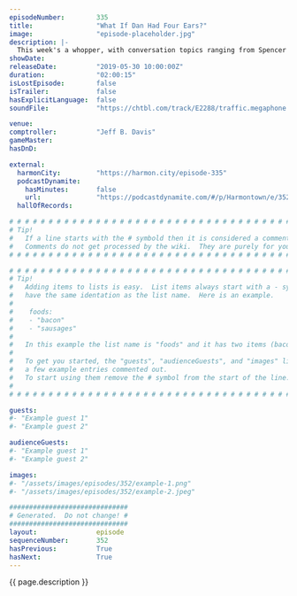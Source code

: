 ```yaml
---
episodeNumber:        335
title:                "What If Dan Had Four Ears?"
image:                "episode-placeholder.jpg"
description: |-
  This week's a whopper, with conversation topics ranging from Spencer's hip surgery, Dan's much anticipated Game of Thrones take, and another underscoring of how unprepared our (Dan's) parents were for the advent of the internet. All that and THE RETURN OF D&D. Featuring Dan Harmon, Jeff Bryan Davis, Spencer Crittenden and Steve Levy
showDate:             
releaseDate:          "2019-05-30 10:00:00Z"
duration:             "02:00:15"
isLostEpisode:        false
isTrailer:            false
hasExplicitLanguage:  false
soundFile:            "https://chtbl.com/track/E2288/traffic.megaphone.fm/STA9970239376.mp3?updated=1596567775"

venue:                
comptroller:          "Jeff B. Davis"
gameMaster:           
hasDnD:               

external:
  harmonCity:         "https://harmon.city/episode-335"
  podcastDynamite:
    hasMinutes:       false
    url:              "https://podcastdynamite.com/#/p/Harmontown/e/352/335"
  hallOfRecords:      

# # # # # # # # # # # # # # # # # # # # # # # # # # # # # # # # # # # # # # # # # # # # #
# Tip!
#   If a line starts with the # symbold then it is considered a comment.
#   Comments do not get processed by the wiki.  They are purely for your information.
# # # # # # # # # # # # # # # # # # # # # # # # # # # # # # # # # # # # # # # # # # # # #

# # # # # # # # # # # # # # # # # # # # # # # # # # # # # # # # # # # # # # # # # # # # #
# Tip!
#   Adding items to lists is easy.  List items always start with a - symbol and have
#   have the same identation as the list name.  Here is an example.
#
#    foods:
#    - "bacon"
#    - "sausages"
#
#   In this example the list name is "foods" and it has two items (bacon, and sausages).
#
#   To get you started, the "guests", "audienceGuests", and "images" lists below have
#   a few example entries commented out.
#   To start using them remove the # symbol from the start of the line.
#
# # # # # # # # # # # # # # # # # # # # # # # # # # # # # # # # # # # # # # # # # # # # #

guests:
#- "Example guest 1"
#- "Example guest 2"

audienceGuests:
#- "Example guest 1"
#- "Example guest 2"

images:
#- "/assets/images/episodes/352/example-1.png"
#- "/assets/images/episodes/352/example-2.jpeg"

##############################
# Generated.  Do not change! #
##############################
layout:               episode
sequenceNumber:       352
hasPrevious:          True
hasNext:              True
---
```


<!-- The episode description will be rendered here -->
{{ page.description }}

<!-- Add your content BELOW here -->
<!-- vvvvvvvvvvvvvvvvvvvvvvvvvvv -->




<!-- ^^^^^^^^^^^^^^^^^^^^^^^^^^^ -->
<!-- Add your content ABOVE here -->

<!-- The episode gallery will be rendered here -->